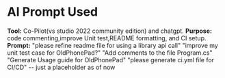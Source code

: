 # AI Prompt Used

**Tool:**  Co-Pilot(vs studio 2022 community edition) and chatgpt.
**Purpose:** code commenting,improve Unit test,README formatting, and CI setup.  
**Prompt:**
"please refine readme file for using a library api call"
"improve my unit test case for OldPhonePad?"
"Add comments to the file Program.cs"
"Generate Usage guide for OldPhonePad"
"please generate ci.yml file for CI/CD" -- just a placeholder as of now
